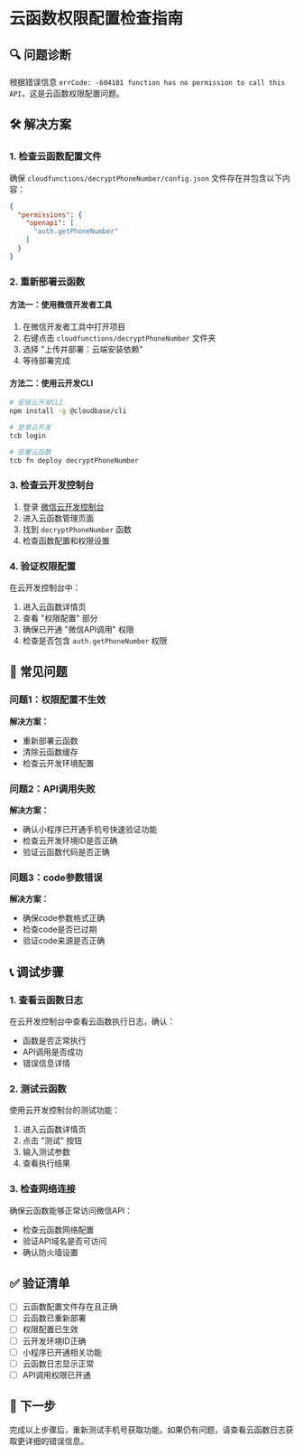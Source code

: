 # 云函数权限配置检查指南

## 🔍 问题诊断

根据错误信息 `errCode: -604101 function has no permission to call this API`，这是云函数权限配置问题。

## 🛠 解决方案

### 1. 检查云函数配置文件

确保 `cloudfunctions/decryptPhoneNumber/config.json` 文件存在并包含以下内容：

```json
{
  "permissions": {
    "openapi": [
      "auth.getPhoneNumber"
    ]
  }
}
```

### 2. 重新部署云函数

#### 方法一：使用微信开发者工具
1. 在微信开发者工具中打开项目
2. 右键点击 `cloudfunctions/decryptPhoneNumber` 文件夹
3. 选择 "上传并部署：云端安装依赖"
4. 等待部署完成

#### 方法二：使用云开发CLI
```bash
# 安装云开发CLI
npm install -g @cloudbase/cli

# 登录云开发
tcb login

# 部署云函数
tcb fn deploy decryptPhoneNumber
```

### 3. 检查云开发控制台

1. 登录 [微信云开发控制台](https://mp.weixin.qq.com/)
2. 进入云函数管理页面
3. 找到 `decryptPhoneNumber` 函数
4. 检查函数配置和权限设置

### 4. 验证权限配置

在云开发控制台中：
1. 进入云函数详情页
2. 查看 "权限配置" 部分
3. 确保已开通 "微信API调用" 权限
4. 检查是否包含 `auth.getPhoneNumber` 权限

## 🔧 常见问题

### 问题1：权限配置不生效
**解决方案：**
- 重新部署云函数
- 清除云函数缓存
- 检查云开发环境配置

### 问题2：API调用失败
**解决方案：**
- 确认小程序已开通手机号快速验证功能
- 检查云开发环境ID是否正确
- 验证云函数代码是否正确

### 问题3：code参数错误
**解决方案：**
- 确保code参数格式正确
- 检查code是否已过期
- 验证code来源是否正确

## 📞 调试步骤

### 1. 查看云函数日志
在云开发控制台中查看云函数执行日志，确认：
- 函数是否正常执行
- API调用是否成功
- 错误信息详情

### 2. 测试云函数
使用云开发控制台的测试功能：
1. 进入云函数详情页
2. 点击 "测试" 按钮
3. 输入测试参数
4. 查看执行结果

### 3. 检查网络连接
确保云函数能够正常访问微信API：
- 检查云函数网络配置
- 验证API域名是否可访问
- 确认防火墙设置

## ✅ 验证清单

- [ ] 云函数配置文件存在且正确
- [ ] 云函数已重新部署
- [ ] 权限配置已生效
- [ ] 云开发环境ID正确
- [ ] 小程序已开通相关功能
- [ ] 云函数日志显示正常
- [ ] API调用权限已开通

## 🚀 下一步

完成以上步骤后，重新测试手机号获取功能。如果仍有问题，请查看云函数日志获取更详细的错误信息。 